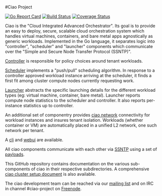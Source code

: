 #Ciao Project

[![Go Report Card](https://goreportcard.com/badge/github.com/01org/ciao)](https://goreportcard.com/report/github.com/01org/ciao)
[![Build Status](https://travis-ci.org/01org/ciao.svg?branch=master)](https://travis-ci.org/01org/ciao)
[![Coverage Status](https://coveralls.io/repos/github/01org/ciao/badge.svg?branch=master)](https://coveralls.io/github/01org/ciao?branch=master)

Ciao is the "Cloud Integrated Advanced Orchestrator".  Its goal is
to provide an easy to deploy, secure, scalable cloud orchestration
system which handles virtual machines, containers, and bare metal apps
agnostically as generic workloads.  Implemented in the Go language, it
separates logic into "controller", "scheduler" and "launcher" components
which communicate over the "Simple and Secure Node Transfer Protocol
(SSNTP)".

[Controller](https://github.com/01org/ciao/blob/master/ciao-controller)
is responsible for policy choices around tenant workloads.

[Scheduler](https://github.com/01org/ciao/blob/master/ciao-scheduler)
implements a "push/pull" scheduling algorithm.  In response to a
controller approved workload instance arriving at the scheduler, it
finds a first fit among cluster compute nodes currently requesting work.

[Launcher](https://github.com/01org/ciao/blob/master/ciao-launcher)
abstracts the specific launching details for the different workload
types (eg: virtual machine, container, bare metal).  Launcher reports
compute node statistics to the scheduler and controller.  It also reports
per-instance statistics up to controller.

An additional set of componentry provides [ciao
network](https://github.com/01org/ciao/blob/master/networking)
connectivity for workload instances and insures tenant isolation.
Workloads (whether container or VM) are automatically placed in a unified
L2 network, one such network per tenant.

A [cli](https://github.com/01org/ciao/tree/master/ciao-cli) and
[webui](https://github.com/01org/ciao-webui) are available.

All ciao components communicate with each other via
[SSNTP](https://github.com/01org/ciao/blob/master/ssntp/README.md) using a
set of [payloads](https://github.com/01org/ciao/blob/master/payloads).

This GitHub repository contains documentation on the
various sub-components of ciao in their respective
subdirectories.  A comprehensive [ciao cluster setup
document](https://clearlinux.org/documentation/ciao-cluster-setup.html)
is also available.

The ciao development team can be reached via our [mailing
list](https://lists.clearlinux.org/mailman/listinfo/ciao-devel) and on IRC
in channel #ciao-project on [Freenode](https://freenode.net/kb/answer/chat).
